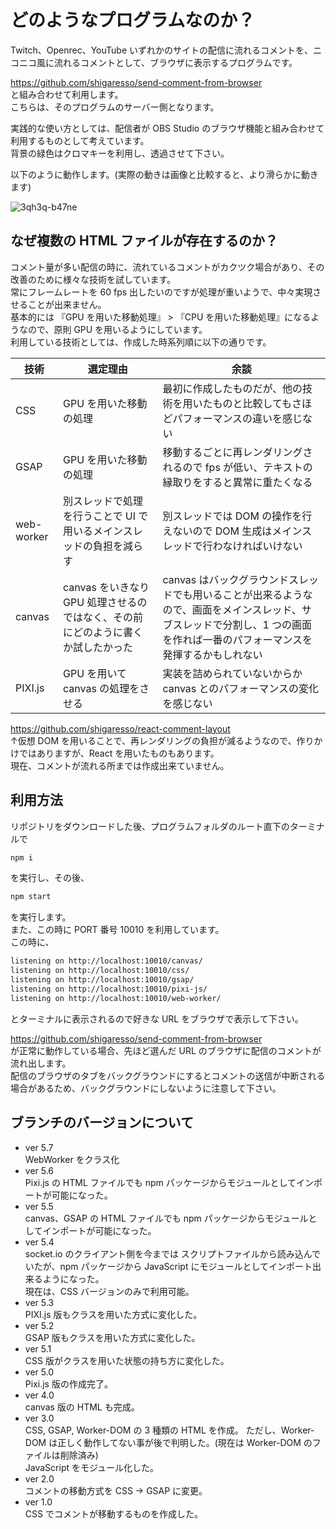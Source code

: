 # どのようなプログラムなのか？

Twitch、Openrec、YouTube いずれかのサイトの配信に流れるコメントを、ニコニコ風に流れるコメントとして、ブラウザに表示するプログラムです。  

https://github.com/shigaresso/send-comment-from-browser  
と組み合わせて利用します。  
こちらは、そのプログラムのサーバー側となります。  

実践的な使い方としては、配信者が OBS Studio のブラウザ機能と組み合わせて利用するものとして考えています。  
背景の緑色はクロマキーを利用し、透過させて下さい。  

以下のように動作します。(実際の動きは画像と比較すると、より滑らかに動きます)  

![3qh3q-b47ne](https://user-images.githubusercontent.com/70837100/147489704-0f082eb9-d88d-4cb5-918e-85063773064d.gif)  

## なぜ複数の HTML ファイルが存在するのか？  

コメント量が多い配信の時に、流れているコメントがカクツク場合があり、その改善のために様々な技術を試しています。  
常にフレームレートを 60 fps 出したいのですが処理が重いようで、中々実現させることが出来ません。  
基本的には 『GPU を用いた移動処理』 > 『CPU を用いた移動処理』になるようなので、原則 GPU を用いるようにしています。    
利用している技術としては、作成した時系列順に以下の通りです。  

|技術|選定理由|余談|
|--|--|--|
|CSS|GPU を用いた移動の処理|最初に作成したものだが、他の技術を用いたものと比較してもさほどパフォーマンスの違いを感じない|
|GSAP|GPU を用いた移動の処理|移動するごとに再レンダリングされるので fps が低い、テキストの縁取りをすると異常に重たくなる|
|web-worker|別スレッドで処理を行うことで UI で用いるメインスレッドの負担を減らす|別スレッドでは DOM の操作を行えないので DOM 生成はメインスレッドで行わなければいけない|
|canvas|canvas をいきなり GPU 処理させるのではなく、その前にどのように書くか試したかった|canvas はバックグラウンドスレッドでも用いることが出来るようなので、画面をメインスレッド、サブスレッドで分割し、1 つの画面を作れば一番のパフォーマンスを発揮するかもしれない|
|PIXI.js|GPU を用いて canvas の処理をさせる|実装を詰められていないからか canvas とのパフォーマンスの変化を感じない|

https://github.com/shigaresso/react-comment-layout  
↑仮想 DOM を用いることで、再レンダリングの負担が減るようなので、作りかけではありますが、React を用いたものもあります。  
現在、コメントが流れる所までは作成出来ていません。  

## 利用方法  

リポジトリをダウンロードした後、プログラムフォルダのルート直下のターミナルで  

```zsh
npm i
```

を実行し、その後、  

```zsh
npm start
```

を実行します。  
また、この時に PORT 番号 10010 を利用しています。  
この時に、

```zsh
listening on http://localhost:10010/canvas/
listening on http://localhost:10010/css/
listening on http://localhost:10010/gsap/
listening on http://localhost:10010/pixi-js/
listening on http://localhost:10010/web-worker/
```

とターミナルに表示されるので好きな URL をブラウザで表示して下さい。  

https://github.com/shigaresso/send-comment-from-browser  
が正常に動作している場合、先ほど選んだ URL のブラウザに配信のコメントが流れ出します。  
配信のブラウザのタブをバックグラウンドにするとコメントの送信が中断される場合があるため、バックグラウンドにしないように注意して下さい。  

## ブランチのバージョンについて
- ver 5.7  
WebWorker をクラス化  
- ver 5.6  
Pixi.js の HTML ファイルでも npm パッケージからモジュールとしてインポートが可能になった。  
- ver 5.5  
canvas、GSAP の HTML ファイルでも npm パッケージからモジュールとしてインポートが可能になった。  
- ver 5.4  
socket.io のクライアント側を今までは スクリプトファイルから読み込んでいたが、npm パッケージから JavaScript にモジュールとしてインポート出来るようになった。  
現在は、CSS バージョンのみで利用可能。  
- ver 5.3  
PIXI.js 版もクラスを用いた方式に変化した。  
- ver 5.2  
GSAP 版もクラスを用いた方式に変化した。  
- ver 5.1  
CSS 版がクラスを用いた状態の持ち方に変化した。  
- ver 5.0  
Pixi.js 版の作成完了。  
- ver 4.0  
canvas 版の HTML も完成。
- ver 3.0  
CSS, GSAP, Worker-DOM の 3 種類の HTML を作成。 
ただし、Worker-DOM は正しく動作してない事が後で判明した。(現在は Worker-DOM のファイルは削除済み)   
JavaScript をモジュール化した。  
- ver 2.0  
コメントの移動方式を CSS -> GSAP に変更。  
- ver 1.0  
CSS でコメントが移動するものを作成した。  